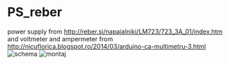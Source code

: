 # PS_reber
power supply from http://reber.si/napajalniki/LM723/723_3A_01/index.htm and voltmeter and ampermeter from  http://nicuflorica.blogspot.ro/2014/03/arduino-ca-multimetru-3.html
![schema](https://github.com/tehniq3/PS_reber/blob/master/reber_si_psu_schematic.png?raw=true)
![montaj](https://github.com/tehniq3/PS_reber/blob/master/reber_si_psu_boardfull.png?raw=true)
